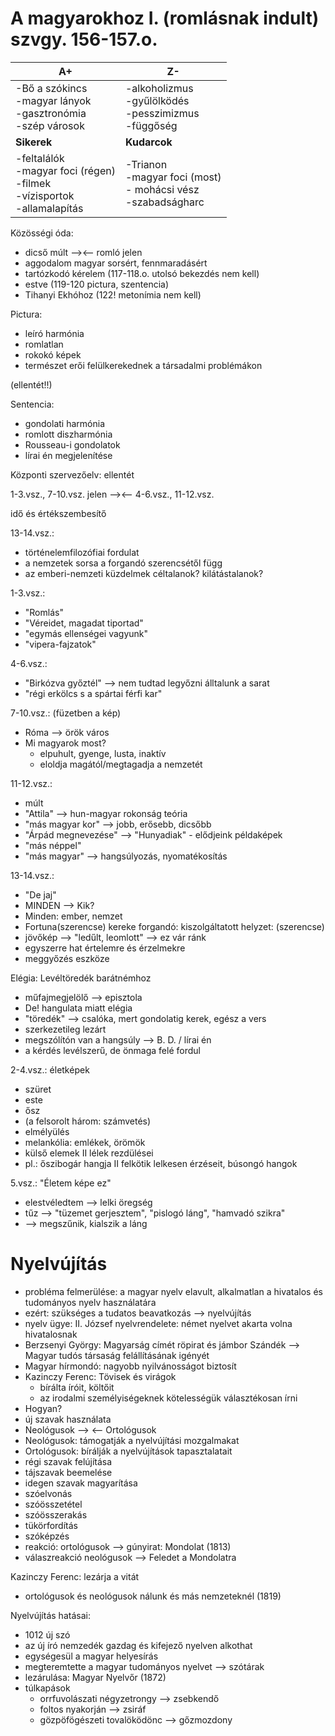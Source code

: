 
# A magyarokhoz I. (romlásnak indult) szvgy. 156-157.o.

| A+<br>                                                                           | Z-                                                                      |
| -------------------------------------------------------------------------------- | ----------------------------------------------------------------------- |
| -Bő a szókincs<br>-magyar lányok<br>-gasztronómia<br>-szép városok               | -alkoholizmus<br>-gyűlölködés<br>-pesszimizmus<br>-függőség             |
| **Sikerek**                                                                      | **Kudarcok**                                                            |
| -feltalálók<br>-magyar foci (régen)<br>-filmek<br>-vízisportok<br>-allamalapítás | -Trianon<br>-magyar foci (most)<br>- mohácsi vész<br>-szabadságharc<br> |

Közösségi óda:
- dicső múlt --><-- romló jelen
- aggodalom magyar sorsért, fennmaradásért
- tartózkodó kérelem (117-118.o. utolsó bekezdés nem kell)
- estve (119-120 pictura, szentencia)
- Tihanyi Ekhóhoz (122! metonímia nem kell)

Pictura:
- leíró harmónia
- romlatlan
- rokokó képek
- természet erői felülkerekednek a társadalmi problémákon

(ellentét!!)

Sentencia:
- gondolati harmónia
- romlott diszharmónia
- Rousseau-i gondolatok
- lírai én megjelenítése

Központi szervezőelv: ellentét


1-3.vsz., 7-10.vsz.  jelen --><-- 4-6.vsz., 11-12.vsz.

idő és értékszembesítő

13-14.vsz.: 
- történelemfilozófiai fordulat
- a nemzetek sorsa a forgandó szerencsétől függ
- az emberi-nemzeti küzdelmek céltalanok? kilátástalanok?

1-3.vsz.:
- "Romlás"
- "Véreidet, magadat tiportad"
- "egymás ellenségei vagyunk"
- "vipera-fajzatok"

4-6.vsz.:
- "Birkózva győztél" --> nem tudtad legyőzni álltalunk a sarat
- "régi erkölcs s a spártai férfi kar"

7-10.vsz.:
(füzetben a kép)

- Róma --> örök város
- Mi magyarok most?
	- elpuhult, gyenge, lusta, inaktív
	- eloldja magától/megtagadja a nemzetét

11-12.vsz.:
- múlt
- "Attila" --> hun-magyar rokonság teória
- "más magyar kor" --> jobb, erősebb, dicsőbb
- "Árpád megnevezése" --> "Hunyadiak" - elődjeink példaképek
- "más néppel"
- "más magyar" --> hangsúlyozás, nyomatékosítás

13-14.vsz.: 
- "De jaj"
- MINDEN --> Kik?
- Minden: ember, nemzet
- Fortuna(szerencse) kereke forgandó: kiszolgáltatott helyzet: (szerencse)
- jövőkép --> "ledűlt, leomlott" --> ez vár ránk
- egyszerre hat értelemre és érzelmekre
- meggyőzés eszköze

Elégia: Levéltöredék barátnémhoz
- műfajmegjelölő --> episztola
- De! hangulata miatt elégia
- "töredék" --> csalóka, mert gondolatig kerek, egész a vers
- szerkezetileg lezárt
- megszólítón van a hangsúly --> B. D. / lírai én
- a kérdés levélszerű, de önmaga felé fordul

2-4.vsz.: életképek
- szüret
- este
- ősz
- (a felsorolt három: számvetés)
- elmélyülés
- melankólia: emlékek, örömök
- külső elemek II lélek rezdülései
- pl.: őszibogár hangja II felkötik lelkesen érzéseit, búsongó hangok

5.vsz.: "Életem képe ez"
- elestvéledtem --> lelki öregség
- tűz --> "tüzemet gerjesztem", "pislogó láng", "hamvadó szikra"
- --> megszűnik, kialszik a láng

# Nyelvújítás

- probléma felmerülése: a magyar nyelv elavult, alkalmatlan a hivatalos és tudományos nyelv használatára
- ezért: szükséges a tudatos beavatkozás --> nyelvújítás
- nyelv ügye: II. József nyelvrendelete: német nyelvet akarta volna hivatalosnak
- Berzsenyi György: Magyarság címét röpirat és jámbor Szándék --> Magyar tudós társaság felállításának igényét
- Magyar hírmondó: nagyobb nyilvánosságot biztosít
- Kazinczy Ferenc: Tövisek és virágok
	- bírálta íróit, költőit
	- az irodalmi személyiségeknek kötelességük választékosan írni
- Hogyan?
- új szavak használata
- Neológusok --> <-- Ortológusok
- Neológusok: támogatják a nyelvújítási mozgalmakat
- Ortológusok: bírálják a nyelvújítások tapasztalatait
- régi szavak felújítása
- tájszavak beemelése
- idegen szavak magyarítása
- szóelvonás
- szóösszetétel
- szóösszerakás
- tükörfordítás
- szóképzés
- reakció: ortológusok --> gúnyirat: Mondolat (1813)
- válaszreakció neológusok --> Feledet a Mondolatra

Kazinczy Ferenc: lezárja a vitát
- ortológusok és neológusok nálunk és más nemzeteknél (1819)

Nyelvújítás hatásai:
- 1012 új szó
- az új író nemzedék gazdag és kifejező nyelven alkothat
- egységesül a magyar helyesírás
- megteremtette a magyar tudományos nyelvet --> szótárak
- lezárulása: Magyar Nyelvőr (1872)
- túlkapások
	- orrfuvolászati négyzetrongy --> zsebkendő
	- foltos nyakorján --> zsiráf
	- gözpöfögészeti tovalöködönc --> gőzmozdony
